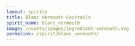 ```yaml
---
layout: spirits
title: Blanc Vermouth Cocktails
spirit_name: blanc_vermouth
image: /assets/images/ingredient-vermouth.svg
permalink: /spirit/blanc_vermouth/
---
```

